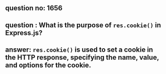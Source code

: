 
      
## question no: 1656

## question : What is the purpose of `res.cookie()` in Express.js?

## answer: `res.cookie()` is used to set a cookie in the HTTP response, specifying the name, value, and options for the cookie.
      